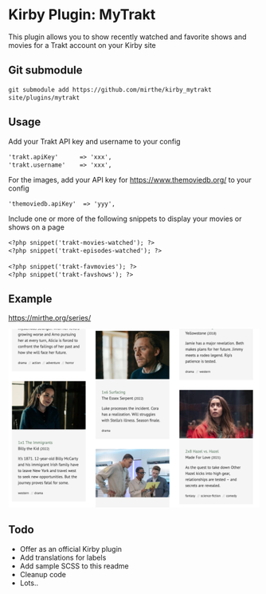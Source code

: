 # Kirby Plugin: MyTrakt

This plugin allows you to show recently watched and favorite shows and movies for a Trakt account on your Kirby site

## Git submodule

```
git submodule add https://github.com/mirthe/kirby_mytrakt site/plugins/mytrakt
```

## Usage

Add your Trakt API key and username to your config

    'trakt.apiKey'      => 'xxx',
    'trakt.username'    => 'xxx',

For the images, add your API key for https://www.themoviedb.org/ to your config

    'themoviedb.apiKey'  => 'yyy',

Include one or more of the following snippets to display your movies or shows on a page

    <?php snippet('trakt-movies-watched'); ?>
    <?php snippet('trakt-episodes-watched'); ?>

    <?php snippet('trakt-favmovies'); ?>
    <?php snippet('trakt-favshows'); ?>

## Example 

https://mirthe.org/series/

<img src="example-episodes.png" alt="Example episodes">

## Todo

- Offer as an official Kirby plugin
- Add translations for labels
- Add sample SCSS to this readme
- Cleanup code
- Lots..
